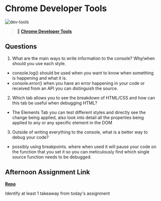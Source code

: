 # Chrome Developer Tools

![dev-tools](https://bcw.blob.core.windows.net/public/img/lesson-images/4571780153354770)

> **📖 [Chrome Developer Tools](https://codeworksacademy.com/fs-student-guide/resources/wk2/03-Chrome-Dev-Tools)**

## Questions

1. What are the main ways to write information to the console? Why/when should you use each style.

- console.log() should be used when you want to know when  something is happening and what it is.
 - console.error() when you have an error happening in your code or received from an API  you can distinguish the source.

2. Which tab allows you to see the breakdown of HTML/CSS and how can this tab be useful when debugging HTML?

- The Elements Tab you can test different styles and directly see the change being applied, also look into detail all the properties being applied to any or any specific element in the DOM

3. Outside of writing everything to the console, what is a better way to debug your code?

- possibly using breakpoints. where when used it will pause your code on the function that you set it so you can meticulously find which single source function needs to be debugged.


## Afternoon Assignment Link

**[Repo](https://github.com/TungLe0319/<ASSIGNMENT_REPO>)**

Identify at least 1 takeaway from today's assignment
